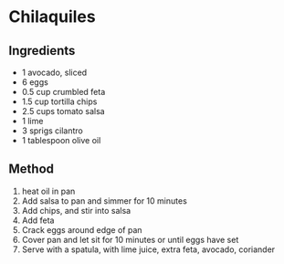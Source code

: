 # Chilaquiles

## Ingredients

* 1 avocado, sliced
* 6 eggs
* 0.5 cup crumbled feta
* 1.5 cup tortilla chips
* 2.5 cups tomato salsa
* 1 lime
* 3 sprigs cilantro 
* 1 tablespoon olive oil

## Method

1. heat oil in pan
2. Add salsa to pan and simmer for 10 minutes
3. Add chips, and stir into salsa
4. Add feta
5. Crack eggs around edge of pan
6. Cover pan and let sit for 10 minutes or until eggs have set
7. Serve with a spatula, with lime juice, extra feta, avocado, coriander
